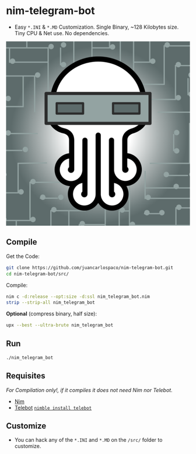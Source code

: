# nim-telegram-bot

- Easy `*.INI` & `*.MD` Customization. Single Binary, ~128 Kilobytes size. Tiny CPU & Net use. No dependencies.

![Rlyeh HackLab](art/nim-telegram-bot-rlye.svg "Art by Rlyeh HackLab http://rlab.be")


## Compile

Get the Code:

```bash
git clone https://github.com/juancarlospaco/nim-telegram-bot.git
cd nim-telegram-bot/src/
```

Compile:

```bash
nim c -d:release --opt:size -d:ssl nim_telegram_bot.nim
strip --strip-all nim_telegram_bot
```

**Optional** (compress binary, half size):

```bash
upx --best --ultra-brute nim_telegram_bot
```


## Run

```bash
./nim_telegram_bot
```


## Requisites

*For Compilation only!, if it compiles it does not need Nim nor Telebot.*

- [Nim](https://nim-lang.org/install_unix.html)
- [Telebot](https://github.com/ba0f3/telebot.nim) [`nimble install telebot`](https://nimble.directory/pkg/telebot)


## Customize

- You can hack any of the `*.INI` and `*.MD` on the `/src/` folder to customize.
